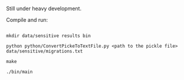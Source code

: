 Still under heavy development.

Compile and run:
```

mkdir data/sensitive results bin

python python/ConvertPickeToTextFile.py <path to the pickle file> data/sensitive/migrations.txt

make

./bin/main
```